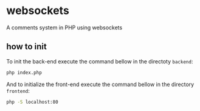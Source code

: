 # websockets
A comments system in PHP using websockets
## how to init
To init the back-end execute the command bellow in the directoty `backend`:
```bash
php index.php
```
And to initialize the front-end execute the command bellow in the directory `frontend`:
```bash
php -S localhost:80
```